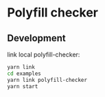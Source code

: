 # Polyfill checker

## Development

link local polyfill-checker:

```bash
yarn link
cd examples
yarn link polyfill-checker
yarn start
```
